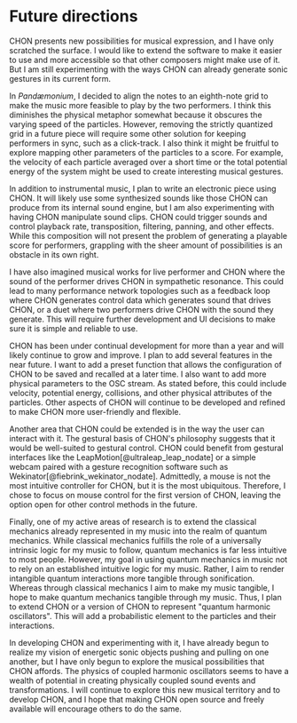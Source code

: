 # Future directions

CHON presents new possibilities for musical expression, and I have only scratched the surface. I would like to extend the software to make it easier to use and more accessible so that other composers might make use of it. But I am still experimenting with the ways CHON can already generate sonic gestures in its current form.

In *Pandæmonium*, I decided to align the notes to an eighth-note grid to make the music more feasible to play by the two performers. I think this diminishes the physical metaphor somewhat because it obscures the varying speed of the particles. However, removing the strictly quantized grid in a future piece will require some other solution for keeping performers in sync, such as a click-track. I also think it might be fruitful to explore mapping other parameters of the particles to a score. For example, the velocity of each particle averaged over a short time or the total potential energy of the system might be used to create interesting musical gestures.

In addition to instrumental music, I plan to write an electronic piece using CHON. It will likely use some synthesized sounds like those CHON can produce from its internal sound engine, but I am also experimenting with having CHON manipulate sound clips. CHON could trigger sounds and control playback rate, transposition, filtering, panning, and other effects. While this composition will not present the problem of generating a playable score for performers, grappling with the sheer amount of possibilities is an obstacle in its own right.

I have also imagined musical works for live performer and CHON where the sound of the performer drives CHON in sympathetic resonance. This could lead to many performance network topologies such as a feedback loop where CHON generates control data which generates sound that drives CHON, or a duet where two performers drive CHON with the sound they generate. This will require further development and UI decisions to make sure it is simple and reliable to use.

CHON has been under continual development for more than a year and will likely continue to grow and improve. I plan to add several features in the near future. I want to add a preset function that allows the configuration of CHON to be saved and recalled at a later time. I also want to add more physical parameters to the OSC stream. As stated before, this could include velocity, potential energy, collisions, and other physical attributes of the particles. Other aspects of CHON will continue to be developed and refined to make CHON more user-friendly and flexible.

Another area that CHON could be extended is in the way the user can interact with it. The gestural basis of CHON's philosophy suggests that it would be well-suited to gestural control. CHON could benefit from gestural interfaces like the LeapMotion[@ultraleap_leap_nodate] or a simple webcam paired with a gesture recognition software such as Wekinator[@fiebrink_wekinator_nodate]. Admittedly, a mouse is not the most intuitive controller for CHON, but it is the most ubiquitous. Therefore, I chose to focus on mouse control for the first version of CHON, leaving the option open for other control methods in the future.

Finally, one of my active areas of research is to extend the classical mechanics already represented in my music into the realm of quantum mechanics. While classical mechanics fulfills the role of a universally intrinsic logic for my music to follow, quantum mechanics is far less intuitive to most people. However, my goal in using quantum mechanics in music not to rely on an established intuitive logic for my music. Rather, I aim to render intangible quantum interactions more tangible through sonification. Whereas through classical mechanics I aim to make my music tangible, I hope to make quantum mechanics tangible through my music. Thus, I plan to extend CHON or a version of CHON to represent "quantum harmonic oscillators". This will add a probabilistic element to the particles and their interactions.

In developing CHON and experimenting with it, I have already begun to realize my vision of energetic sonic objects pushing and pulling on one another, but I have only begun to explore the musical possibilities that CHON affords. The physics of coupled harmonic oscillators seems to have a wealth of potential in creating physically coupled sound events and transformations. I will continue to explore this new musical territory and to develop CHON, and I hope that making CHON open source and freely available will encourage others to do the same.
